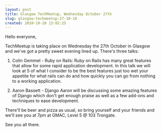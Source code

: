 ```yaml
---
layout: post
title: Glasgow TechMeetup, Wednesday October 27th
slug: glasgow-techmeetup-27-10-10
created: 2010-10-20 13:02:25
---
```


Hello everyone,

TechMeetup is taking place on Wednesday the 27th October in Glasgow and we've got a pretty sweet evening lined up. There's three talks:

1. Colin Gemmel - Ruby on Rails:
Ruby on Rails has many great features that allow for some rapid application development. In this talk we will look at 5 of what I consider to be the best features just too wet your appetite for what rails can do and how quickly you can go from nothing to a working application.

2. Aaron Bassett - Django
Aaron will be discussing some amazing features of Django which don't get enough praise as well as a few add-ons and techniques to ease development.

There'll be beer and pizza as usual, so bring yourself and your friends and we'll see you at 7pm at GMAC, Level 5 @ 103 Trongate.

See you all there.